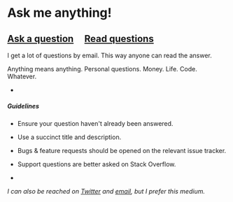 # Ask me anything!

## [Ask a question](https://github.com/sindresorhus/ama/issues/new) &nbsp;&nbsp;&nbsp; [Read questions](https://github.com/sindresorhus/ama/issues?q=is%3Aissue+is%3Aclosed)

I get a lot of questions by email. This way anyone can read the answer.

Anything means anything. Personal questions. Money. Life. Code. Whatever.

-

##### Guidelines

- Ensure your question haven't already been answered.
- Use a succinct title and description.
- Bugs & feature requests should be opened on the relevant issue tracker.
- Support questions are better asked on Stack Overflow.

-

*I can also be reached on [Twitter](https://twitter.com/sindresorhus) and [email](mailto:sindresorhus@gmail.com), but I prefer this medium.*
